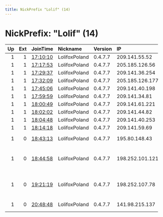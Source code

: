 ```yaml
---
title: NickPrefix "Lolif" (14)
---
```


# NickPrefix: "Lolif" (14)

|   Up |   Ext | JoinTime                                                                                              | Nickname      | Version   | IP              | AS                              | CC   |   ORp |   Dirp | OS    | Contact                |   eFamMembers |
|-----:|------:|:------------------------------------------------------------------------------------------------------|:--------------|:----------|:----------------|:--------------------------------|:-----|------:|-------:|:------|:-----------------------|--------------:|
|    1 |     1 | [17:10:10](https://nusenu.github.io/OrNetStats/w/relay/F2CDFACC9D0D607F930FDFCD4B825E333F20C80F.html) | LolifoxPoland | 0.4.7.7   | 209.141.55.52   | PONYNET                         | us   |   443 |      0 | Linux | mocneakcje@asapmail.me |             1 |
|    1 |     1 | [17:17:53](https://nusenu.github.io/OrNetStats/w/relay/4B54B0A5747845A23555E3E075FFCDD814BE0678.html) | LolifoxPoland | 0.4.7.7   | 205.185.126.56  | PONYNET                         | us   |   443 |      0 | Linux | mocneakcje@asapmail.me |             1 |
|    1 |     1 | [17:29:37](https://nusenu.github.io/OrNetStats/w/relay/97FDC7ADB03E64CB89ED327E31DB3A2C27260F5A.html) | LolifoxPoland | 0.4.7.7   | 209.141.36.254  | PONYNET                         | us   |   443 |      0 | Linux | mocneakcje@asapmail.me |             1 |
|    1 |     1 | [17:32:09](https://nusenu.github.io/OrNetStats/w/relay/C2B150E3596F53ABC6852311DC88015DF82FE267.html) | LolifoxPoland | 0.4.7.7   | 205.185.126.177 | PONYNET                         | us   |   443 |      0 | Linux | mocneakcje@asapmail.me |             1 |
|    1 |     1 | [17:45:06](https://nusenu.github.io/OrNetStats/w/relay/F4BC0A8359170527CD9210023E8E9B8F0861BF02.html) | LolifoxPoland | 0.4.7.7   | 209.141.40.198  | PONYNET                         | us   |   443 |      0 | Linux | mocneakcje@asapmail.me |             1 |
|    1 |     1 | [17:59:59](https://nusenu.github.io/OrNetStats/w/relay/5496B59BB4BB786A5D79D92B54170DF8094CF74A.html) | LolifoxPoland | 0.4.7.7   | 209.141.34.81   | PONYNET                         | us   |   443 |      0 | Linux | mocneakcje@asapmail.me |             1 |
|    1 |     1 | [18:00:49](https://nusenu.github.io/OrNetStats/w/relay/50DEB71BF2ADA8741433FA65DAE22BE5366348C3.html) | LolifoxPoland | 0.4.7.7   | 209.141.61.221  | PONYNET                         | us   |   443 |      0 | Linux | mocneakcje@asapmail.me |             1 |
|    1 |     1 | [18:02:02](https://nusenu.github.io/OrNetStats/w/relay/C36BE95C5841759C11D88B7CDAD90E28817C4E20.html) | LolifoxPoland | 0.4.7.7   | 209.141.44.82   | PONYNET                         | us   |   443 |      0 | Linux | mocneakcje@asapmail.me |             1 |
|    1 |     1 | [18:04:48](https://nusenu.github.io/OrNetStats/w/relay/30BD7B77134332C566B35D2EBFF7A2732C7F542B.html) | LolifoxPoland | 0.4.7.7   | 209.141.40.253  | PONYNET                         | us   |   443 |      0 | Linux | mocneakcje@asapmail.me |             1 |
|    1 |     1 | [18:14:18](https://nusenu.github.io/OrNetStats/w/relay/DEF99DC07954A348E00757E8120AB2571BBDC4CC.html) | LolifoxPoland | 0.4.7.7   | 209.141.59.69   | PONYNET                         | us   |   443 |      0 | Linux | mocneakcje@asapmail.me |             1 |
|    1 |     0 | [18:43:13](https://nusenu.github.io/OrNetStats/w/relay/D913B0C57237AC73127B97188FFE61502171BF7A.html) | LolifoxPoland | 0.4.7.7   | 195.80.148.43   | EstNOC OY                       | tw   |   443 |      0 | Linux | mocneakcje@asapmail.me |             1 |
|    1 |     0 | [18:44:58](https://nusenu.github.io/OrNetStats/w/relay/85633DA642D521C842963813EC1555EAA01DC223.html) | LolifoxPoland | 0.4.7.7   | 198.252.101.121 | Leaseweb Asia Pacific pte. ltd. | sg   |   443 |      0 | Linux | mocneakcje@asapmail.me |             1 |
|    1 |     0 | [19:21:19](https://nusenu.github.io/OrNetStats/w/relay/8DFC3FF897B2A5F1D80B29036EB9D6BDCEEEBBEC.html) | LolifoxPoland | 0.4.7.7   | 198.252.107.78  | Leaseweb Asia Pacific pte. ltd. | hk   |   443 |      0 | Linux | mocneakcje@asapmail.me |             1 |
|    1 |     0 | [20:48:48](https://nusenu.github.io/OrNetStats/w/relay/4EFACCFBD29DD25EAD305B331CC9766326C2EC3D.html) | LolifoxPoland | 0.4.7.7   | 141.98.215.137  | EstNOC OY                       | ph   |   443 |      0 | Linux | mocneakcje@asapmail.me |             1 |
